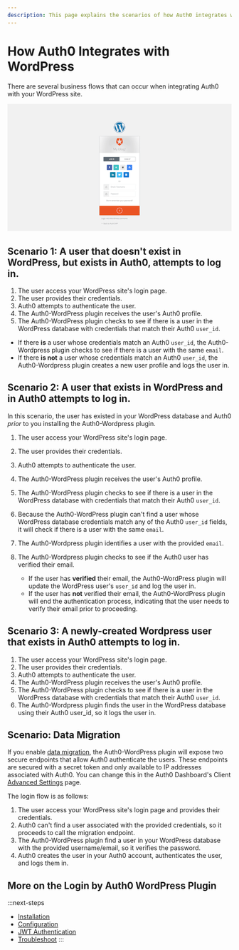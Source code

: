 ```yaml
---
description: This page explains the scenarios of how Auth0 integrates with WordPress.
---
```


# How Auth0 Integrates with WordPress

There are several business flows that can occur when integrating Auth0 with your WordPress site.

![](/media/articles/cms/wordpress/plugin-auth-page.png)

## Scenario 1: A user that doesn't exist in WordPress, but exists in Auth0, attempts to log in.

1. The user access your WordPress site's login page.
2. The user provides their credentials.
3. Auth0 attempts to authenticate the user.
4. The Auth0-WordPress plugin receives the user's Auth0 profile.
5. The Auth0-WordPress plugin checks to see if there is a user in the WordPress database with credentials that match their Auth0 `user_id`.

  * If there **is** a user whose credentials match an Auth0 `user_id`, the Auth0-Wordpress plugin checks to see if there is a user with the same `email`.
  * If there **is not** a user whose credentials match an Auth0 `user_id`, the Auth0-Wordpress plugin creates a new user profile and logs the user in.


## Scenario 2: A user that exists in WordPress **and** in Auth0 attempts to log in.

In this scenario, the user has existed in your WordPress database and Auth0 *prior* to you installing the Auth0-Wordpress plugin.

1. The user access your WordPress site's login page.
2. The user provides their credentials.
3. Auth0 attempts to authenticate the user.
4. The Auth0-WordPress plugin receives the user's Auth0 profile.
5. The Auth0-WordPress plugin checks to see if there is a user in the WordPress database with credentials that match their Auth0 `user_id`.
6. Because the Auth0-WordPress plugin can't find a user whose WordPress database credentials match any of the Auth0 `user_id` fields, it will check if there is a user with the same `email`.
7. The Auth0-Wordpress plugin identifies a user with the provided `email`.
8. The Auth0-Wordpress plugin checks to see if the Auth0 user has verified their email.

    * If the user has **verified** their email, the Auth0-WordPress plugin will update the WordPress user's `user_id` and log the user in.
    * If the user has **not** verified their email, the Auth0-WordPress plugin will end the authentication process, indicating that the user needs to verify their email prior to proceeding.

## Scenario 3: A newly-created Wordpress user that exists in Auth0 attempts to log in.

1. The user access your WordPress site's login page.
2. The user provides their credentials.
3. Auth0 attempts to authenticate the user.
4. The Auth0-WordPress plugin receives the user's Auth0 profile.
5. The Auth0-WordPress plugin checks to see if there is a user in the WordPress database with credentials that match their Auth0 `user_id`.
6. The Auth0-Wordpress plugin finds the user in the WordPress database using their Auth0 user_id, so it logs the user in.

## Scenario: Data Migration

If you enable [data migration](/connections/database/migrating), the Auth0-WordPress plugin will expose two secure endpoints that allow Auth0 authenticate the users. These endpoints are secured with a secret token and only available to IP addresses associated with Auth0. You can change this in the Auth0 Dashboard's Client [Advanced Settings](${manage_url}/#/clients) page.

The login flow is as follows:

1. The user access your WordPress site's login page and provides their credentials.
2. Auth0 can't find a user associated with the provided credentials, so it proceeds to call the migration endpoint.
3. The Auth0-WordPress plugin find a user in your WordPress database with the provided username/email, so it verifies the password.
4. Auth0 creates the user in your Auth0 account, authenticates the user, and logs them in.

## More on the Login by Auth0 WordPress Plugin

:::next-steps
- [Installation](/cms/wordpress/installation)
- [Configuration](/cms/wordpress/configuration)
- [JWT Authentication](/cms/wordpress/jwt-authentication)
- [Troubleshoot](/cms/wordpress/troubleshoot)
:::
